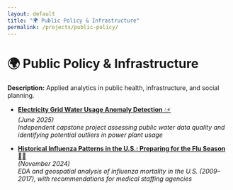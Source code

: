 ```yaml
---
layout: default
title: "🌍 Public Policy & Infrastructure"
permalink: /projects/public-policy/
---
```


# 🌍 Public Policy & Infrastructure

**Description:** Applied analytics in public health, infrastructure, and social planning.

- [**Electricity Grid Water Usage Anomaly Detection** 💧⚡️](../project-powerplants.md)  
  _(June 2025)_  
  _Independent capstone project assessing public water data quality and identifying potential outliers in power plant usage_

- [**Historical Influenza Patterns in the U.S.: Preparing for the Flu Season** 💉🏥](../project-influenza.md)  
  _(November 2024)_  
  _EDA and geospatial analysis of influenza mortality in the U.S. (2009–2017), with recommendations for medical staffing agencies_
